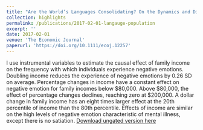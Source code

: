 ```yaml
---
title: "Are the World’s Languages Consolidating? On the Dynamics and Distribution of Language Population"
collection: highlights
permalink: /publications/2017-02-01-langauge-population
excerpt: ''
date: 2017-02-01
venue: 'The Economic Journal'
paperurl: 'https://doi.org/10.1111/ecoj.12257'
---
```

I use instrumental variables to estimate the causal effect of family income on the frequency with which individuals experience negative emotions. Doubling income reduces the experience of negative emotions by 0.26 SD on average. Percentage changes in income have a constant effect on negative emotion for family incomes below $80,000. Above $80,000, the effect of percentage changes declines, reaching zero at $200,000. A dollar change in family income has an eight times larger effect at the 20th percentile of income than the 80th percentile. Effects of income are similar on the high levels of negative emotion characteristic of mental illness, except there is no satiation.
[Download ungated version here](https://osf.io/preprints/socarxiv/et37r/)
